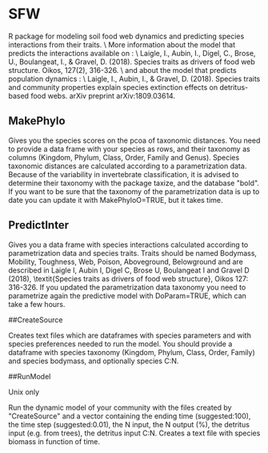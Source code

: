 # SFW
R package for modeling soil food web dynamics and predicting species interactions from their traits. \\
More information about the model that predicts the interactions available on : \\
Laigle, I., Aubin, I., Digel, C., Brose, U., Boulangeat, I., & Gravel, D. (2018). Species traits as drivers of food web structure. Oikos, 127(2), 316-326. \\
and about the model that predicts population dynamics : \\
Laigle, I., Aubin, I., & Gravel, D. (2018). Species traits and community properties explain species extinction effects on detritus-based food webs. arXiv preprint arXiv:1809.03614.

## MakePhylo

Gives you the species scores on the pcoa of taxonomic distances. You need to provide a data frame with your species as rows, and their taxonomy as columns (Kingdom, Phylum, Class, Order, Family and Genus). Species taxonomic distances are calculated according to a parametrization data. Because of the variability in invertebrate classification, it is advised to determine their taxonomy with the package taxize, and the database "bold". If you want to be sure that the taxonomy of the parametrization data is up to date you can update it with MakePhyloO=TRUE, but it takes time. 

## PredictInter

Gives you a data frame with species interactions calculated according to parametrization data and species traits. Traits should be named Bodymass, Mobility, Toughness, Web, Poison, Aboveground, Belowground and are described in Laigle I, Aubin I, Digel C, Brose U, Boulangeat I and Gravel D (2018), \textit{Species traits as drivers of food web structure}, Oikos 127: 316-326. If you updated the parametrization data taxonomy you need to parametrize again the predictive model with DoParam=TRUE, which can take a few hours. 

##CreateSource

Creates text files which are dataframes with species parameters and with species preferences needed to run the model. You should provide a dataframe with species taxonomy (Kingdom, Phylum, Class, Order, Family) and species bodymass, and optionally species C:N.

##RunModel

Unix only

Run the dynamic model of your community with the files created by "CreateSource" and a vector containing the ending time (suggested:100), the time step (suggested:0.01), the N input, the N output (\%), the detritus input (e.g. from trees), the detritus input C:N. Creates a text file with species biomass in function of time. 


